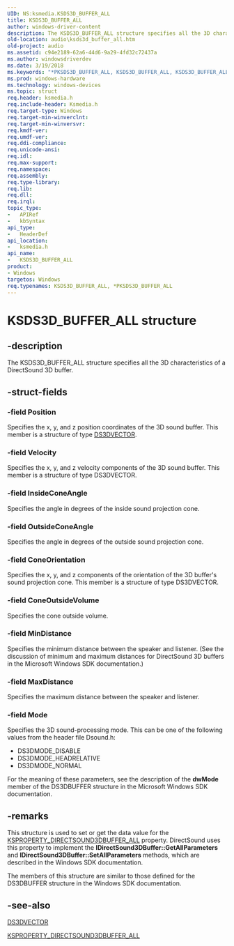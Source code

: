 ```yaml
---
UID: NS:ksmedia.KSDS3D_BUFFER_ALL
title: KSDS3D_BUFFER_ALL
author: windows-driver-content
description: The KSDS3D_BUFFER_ALL structure specifies all the 3D characteristics of a DirectSound 3D buffer.
old-location: audio\ksds3d_buffer_all.htm
old-project: audio
ms.assetid: c94e2189-62a6-44d6-9a29-4fd32c72437a
ms.author: windowsdriverdev
ms.date: 3/19/2018
ms.keywords: "*PKSDS3D_BUFFER_ALL, KSDS3D_BUFFER_ALL, KSDS3D_BUFFER_ALL structure [Audio Devices], PKSDS3D_BUFFER_ALL, PKSDS3D_BUFFER_ALL structure pointer [Audio Devices], aud-prop_46bd2b81-3d2a-49e1-93e6-867e84ae4c04.xml, audio.ksds3d_buffer_all, ksmedia/KSDS3D_BUFFER_ALL, ksmedia/PKSDS3D_BUFFER_ALL"
ms.prod: windows-hardware
ms.technology: windows-devices
ms.topic: struct
req.header: ksmedia.h
req.include-header: Ksmedia.h
req.target-type: Windows
req.target-min-winverclnt: 
req.target-min-winversvr: 
req.kmdf-ver: 
req.umdf-ver: 
req.ddi-compliance: 
req.unicode-ansi: 
req.idl: 
req.max-support: 
req.namespace: 
req.assembly: 
req.type-library: 
req.lib: 
req.dll: 
req.irql: 
topic_type:
-	APIRef
-	kbSyntax
api_type:
-	HeaderDef
api_location:
-	ksmedia.h
api_name:
-	KSDS3D_BUFFER_ALL
product:
- Windows
targetos: Windows
req.typenames: KSDS3D_BUFFER_ALL, *PKSDS3D_BUFFER_ALL
---
```


# KSDS3D_BUFFER_ALL structure


## -description


The KSDS3D_BUFFER_ALL structure specifies all the 3D characteristics of a DirectSound 3D buffer.


## -struct-fields




### -field Position

Specifies the x, y, and z position coordinates of the 3D sound buffer. This member is a structure of type <a href="https://msdn.microsoft.com/library/windows/hardware/ff536367">DS3DVECTOR</a>.


### -field Velocity

Specifies the x, y, and z velocity components of the 3D sound buffer. This member is a structure of type DS3DVECTOR.


### -field InsideConeAngle

Specifies the angle in degrees of the inside sound projection cone.


### -field OutsideConeAngle

Specifies the angle in degrees of the outside sound projection cone.


### -field ConeOrientation

Specifies the x, y, and z components of the orientation of the 3D buffer's sound projection cone. This member is a structure of type DS3DVECTOR.


### -field ConeOutsideVolume

Specifies the cone outside volume.


### -field MinDistance

Specifies the minimum distance between the speaker and listener. (See the discussion of minimum and maximum distances for DirectSound 3D buffers in the Microsoft Windows SDK documentation.)


### -field MaxDistance

Specifies the maximum distance between the speaker and listener.


### -field Mode

Specifies the 3D sound-processing mode. This can be one of the following values from the header file Dsound.h:

<ul>
<li>
DS3DMODE_DISABLE 

</li>
<li>
DS3DMODE_HEADRELATIVE 

</li>
<li>
DS3DMODE_NORMAL

</li>
</ul>
For the meaning of these parameters, see the description of the <b>dwMode</b> member of the DS3DBUFFER structure in the Microsoft Windows SDK documentation.


## -remarks



This structure is used to set or get the data value for the <a href="https://msdn.microsoft.com/library/windows/hardware/ff537315">KSPROPERTY_DIRECTSOUND3DBUFFER_ALL</a> property. DirectSound uses this property to implement the <b>IDirectSound3DBuffer::GetAllParameters</b> and <b>IDirectSound3DBuffer::SetAllParameters</b> methods, which are described in the Windows SDK documentation.

The members of this structure are similar to those defined for the DS3DBUFFER structure in the Windows SDK documentation.




## -see-also




<a href="https://msdn.microsoft.com/library/windows/hardware/ff536367">DS3DVECTOR</a>



<a href="https://msdn.microsoft.com/library/windows/hardware/ff537315">KSPROPERTY_DIRECTSOUND3DBUFFER_ALL</a>
 

 

